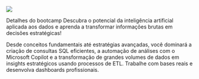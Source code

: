 <img src="https://assets.dio.me/FdIvJjtRuhVilxMQSOaa6-GPmRH9O_P7qiw2gJLiWcA/f:webp/q:80/w:437/L3RyYWNrcy9jb3Zlci81NGNlN2RiNy1iZTY3LTQ4ZTItYTFmYy1hM2QwMTBhMGZmNGIucG5n" />

Detalhes do bootcamp
Descubra o potencial da inteligência artificial aplicada aos dados e aprenda a transformar informações brutas em decisões estratégicas!

Desde conceitos fundamentais até estratégias avançadas, você dominará a criação de consultas SQL eficientes, a automação de análises com o Microsoft Copilot e a transformação de grandes volumes de dados em insights estratégicos usando processos de ETL. Trabalhe com bases reais e desenvolva dashboards profissionais.

